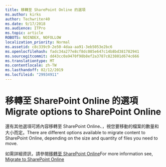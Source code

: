 ```yaml
---
title: 移轉至 SharePoint Online 的選項
ms.author: kirks
author: Techwriter40
ms.date: 9/17/2018
ms.audience: ITPro
ms.topic: article
ROBOTS: NOINDEX, NOFOLLOW
localization_priority: Normal
ms.assetid: c8c339c9-2e50-4daa-aa91-3eb5053e2bc6
ms.openlocfilehash: fadc34a277e8cf8dc085e647c14b8bd381782941
ms.sourcegitcommit: dd43cc0a9470f98b8ef2a3787c823801d674c666
ms.translationtype: MT
ms.contentlocale: zh-TW
ms.lasthandoff: 02/12/2019
ms.locfileid: "29934911"
---
```

# <a name="migrate-options-to-sharepoint-online"></a><span data-ttu-id="03cd8-102">移轉至 SharePoint Online 的選項</span><span class="sxs-lookup"><span data-stu-id="03cd8-102">Migrate options to SharePoint Online</span></span>

<span data-ttu-id="03cd8-103">還有其他選項可將內容移轉至 SharePoint Online、，視您要移動的檔案的數量和大小而定。</span><span class="sxs-lookup"><span data-stu-id="03cd8-103">There are different options available to migrate content to SharePoint Online, depending on the size and quantity of files you need to move.</span></span>
  
<span data-ttu-id="03cd8-104">如需詳細資訊，請參閱[移轉至 SharePoint Online](https://go.microsoft.com/fwlink/?linkid-2022029)</span><span class="sxs-lookup"><span data-stu-id="03cd8-104">For more information see, [Migrate to SharePoint Online](https://go.microsoft.com/fwlink/?linkid-2022029)</span></span>
  

